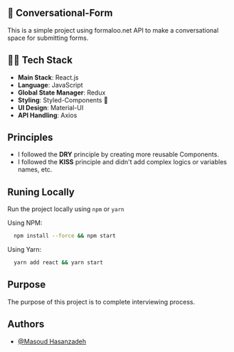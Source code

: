 
## 📄 Conversational-Form

This is a simple project using formaloo.net API to make a conversational space for submitting forms.

## 👨‍💻 Tech Stack

- **Main Stack**: React.js
- **Language**: JavaScript
- **Global State Manager**: Redux
- **Styling**: Styled-Components 💅
- **UI Design**: Material-UI
- **API Handling**: Axios

## Principles

- I followed the **DRY** principle by creating more reusable Components.
- I followed the **KISS** principle and didn't add complex logics or variables names, etc.


## Runing Locally

Run the project locally using `npm` or `yarn`

Using NPM:

```bash
  npm install --force && npm start
```

Using Yarn:

```bash
  yarn add react && yarn start
```

## Purpose

The purpose of this project is to complete interviewing process.

## Authors

- [@Masoud Hasanzadeh](https://www.github.com/MasoudHsz)
